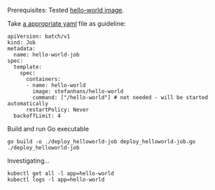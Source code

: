 Prerequisites: Tested [hello-world image](../../Images/hello-world).

Take [a appropriate yaml](https://kubernetes.io/docs/concepts/workloads/controllers/jobs-run-to-completion/#running-an-example-job) file as guideline:

    apiVersion: batch/v1
    kind: Job
    metadata:
      name: hello-world-job
    spec:
      template:
        spec:
          containers:
          - name: hello-world
            image: stefanhans/hello-world
            command: ["/hello-world"] # not needed - will be started automatically
          restartPolicy: Never
      backoffLimit: 4


Build and run Go executable

    go build -o ./deploy_helloworld-job deploy_helloworld-job.go
    ./deploy_helloworld-job
    
Investigating...

    kubectl get all -l app=hello-world
    kubectl logs -l app=hello-world
